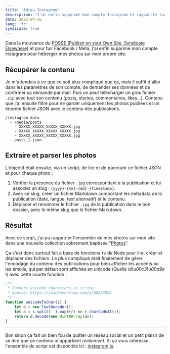 ```yaml
---
title: 'Adieu Instagram'
description: "J'ai enfin supprimé mon compte Instagram et rappatrié tout le contenu sur mon site personnel."
date: 2022-04-16
lang: 'fr'
syndicate: true
---
```


Dans la mouvance du [POSSE (Publish on your Own Site, Syndicate Elsewhere)](https://indieweb.org/POSSE) et pour fuir Facebook / Meta, j'ai enfin supprimé mon compte Instagram pour héberger mes photos sur mon propre site.

## Récupérer le contenu

Je m'attendais à ce que ce soit plus compliqué que ça, mais il suffit d'aller dans les paramètres de son compte, de demander ses données et de confirmer sa demande par mail. Puis on peut télécharger un gros fichier `.zip` avec tout son contenu (posts, stories, commentaires, likes...). Contenu que j'ai ensuite filtré pour ne garder uniquement les photos publiées et un énorme fichier JSON avec le contenu des publications.

```
/instagram_data
  - /media/posts
    - XXXXX_XXXXX_XXXXX_XXXXX.jpg
    - XXXXX_XXXXX_XXXXX_XXXXX.jpg
    - XXXXX_XXXXX_XXXXX_XXXXX.jpg
  - posts_1.json
```

## Extraire et parser les photos

L'objectif était ensuite, via un script, de lire et de parcourir ce fichier JSON et pour chaque photo :

1. Vérifier la présence du fichier `.jpg` correspondant à la publication et lui associer un slug : `{yyyy}-{mm}-{dd}-{timestamp}`.
2. Avec ce slug, créer un fichier Markdown comportant les métadata de la publication (date, langue, text alternatif) et le contenu.
3. Déplacer et renommer le fichier `.jpg` de la publication dans le bon dossier, avec le même slug que le fichier Markdown.

## Résultat

Avec ce script, j'ai pu rappatrier l'ensemble de mes photos sur mon site dans une nouvelle collection sobrement baptisée "[Photos](/photos)".

Ça s'est donc surtout fait à base de fonctions `fs` de Node pour lire, créer et déplacer des fichiers. Le plus compliqué était finalement de gérer l'encodage du contenu des publications pour bien afficher les accents ou les émojis, qui par défaut sont affichés en unicode (_Quelle id\u00c3\u00a9e_ !) avec cette courte fonction :

```javascript
/**
 * Convert unicode characters in string
 * Source: https://stackoverflow.com/a/68237082
 */
function unicodeToChar(s) {
	let d = new TextDecoder();
	let a = s.split('').map((r) => r.charCodeAt());
	return d.decode(new Uint8Array(a));
}
```

---

Bon sinon ça fait un bien fou de quitter un réseau social et un petit plaisir de se dire que ce contenu m'appartient _réellement_. Si ça vous intéresse, l'ensemble du script est disponible ici : [instagram.js](https://github.com/bellangerq/personal-website-2022/blob/main/scripts/instagram.js).
